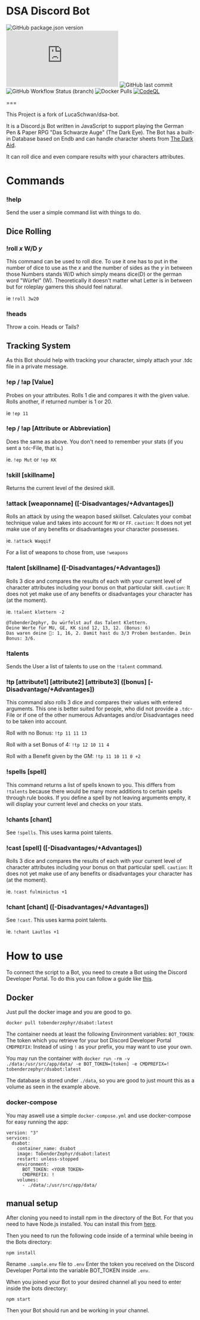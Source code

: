 # DSA Discord Bot

![GitHub package.json version](https://img.shields.io/github/package-json/v/TobenderZephyr/dsabot?style=flat-square) ![node-current](https://img.shields.io/node/v/discord.js?style=flat-square) ![GitHub last commit](https://img.shields.io/github/last-commit/TobenderZephyr/dsabot?style=flat-square) ![GitHub Workflow Status (branch)](https://img.shields.io/github/workflow/status/TobenderZephyr/dsabot-docker/Build%20Image%20on%20Push/main?label=docker%20image&style=flat-square) ![Docker Pulls](https://img.shields.io/docker/pulls/tobenderzephyr/dsabot) [![CodeQL](https://github.com/TobenderZephyr/dsabot/actions/workflows/codeql-analysis.yml/badge.svg)](https://github.com/TobenderZephyr/dsabot/actions/workflows/codeql-analysis.yml)

===

This Project is a fork of LucaSchwan/dsa-bot.

It is a Discord.js Bot written in JavaScript to support playing the German Pen & Paper RPG "Das Schwarze Auge" (The Dark Eye). The Bot has a built-in Database based on Endb and can handle character sheets from [The Dark Aid](https://www.ulisses-ebooks.de/product/212543/The-Dark-Aid-alpha).

It can roll dice and even compare results with your characters attributes.

# Commands

### !help

Send the user a simple command list with things to do.

## Dice Rolling

### !roll _x_ W/D _y_

This command can be used to roll dice. To use it one has to put in the number of dice to use as the _x_ and the number of sides as the _y_ in between those Numbers stands W/D which simply means dice(D) or the german word "Würfel" (W). Theoretically it doesn't matter what Letter is in between but for roleplay gamers this should feel natural.

ie `!roll 3w20`

### !heads

Throw a coin. Heads or Tails?

## Tracking System

As this Bot should help with tracking your character, simply attach your .tdc file in a private message.

### !ep / !ap [Value]

Probes on your attributes.
Rolls 1 die and compares it with the given value. Rolls another, if returned number is 1 or 20.

ie `!ep 11`

### !ep / !ap [Attribute or Abbreviation]

Does the same as above. You don't need to remember your stats (if you sent a `tdc`-File, that is.)

ie. `!ep Mut` or `!ep KK`

### !skill [skillname]

Returns the current level of the desired skill.

### !attack [weaponname] ([-Disadvantages/+Advantages])

Rolls an attack by using the weapon based skillset. Calculates your combat technique value and takes into account for `MU` or `FF`.
`caution`: It does not yet make use of any benefits or disadvantages your character possesses.

ie. `!attack Waqqif`

For a list of weapons to chose from, use `!weapons`

### !talent [skillname] ([-Disadvantages/+Advantages])

Rolls 3 dice and compares the results of each with your current level of character attributes including your bonus on that particular skill.
`caution`: It does not yet make use of any benefits or disadvantages your character has (at the moment).

ie. `!talent klettern -2`

```
@TobenderZephyr, Du würfelst auf das Talent Klettern.
Deine Werte für MU, GE, KK sind 12, 13, 12. (Bonus: 6)
Das waren deine 🎲: 1, 16, 2. Damit hast du 3/3 Proben bestanden. Dein Bonus: 3/6.
```

### !talents

Sends the User a list of talents to use on the `!talent` command.

### !tp [attribute1] [attribute2] [attribute3] ([bonus] [-Disadvantage/+Advantages])

This command also rolls 3 dice and compares their values with entered arguments.
This one is better suited for people, who did not provide a `.tdc`-File or if one of the other numerous Advantages and/or Disadvantages need to be taken into account.

Roll with no Bonus:
`!tp 11 11 13`

Roll with a set Bonus of 4:
`!tp 12 10 11 4`

Roll with a Benefit given by the GM:
`!tp 11 10 11 0 +2`

### !spells [spell]

This command returns a list of spells known to you. This differs from `!talents` because there would be many more additions to certain
spells through rule books.
If you define a spell by not leaving arguments empty, it will display your current level and checks on your stats.

### !chants [chant]

See `!spells`. This uses karma point talents.

### !cast [spell] ([-Disadvantages/+Advantages])

Rolls 3 dice and compares the results of each with your current level of character attributes including your bonus on that particular spell.
`caution`: It does not yet make use of any benefits or disadvantages your character has (at the moment).

ie. `!cast fulminictus +1`

### !chant [chant] ([-Disadvantages/+Advantages])

See `!cast`. This uses karma point talents.

ie. `!chant Lautlos +1`

# How to use

To connect the script to a Bot, you need to create a Bot using the Discord Developer Portal. To do this you can follow a guide like [this](https://discordpy.readthedocs.io/en/latest/discord.html).

## Docker

Just pull the docker image and you are good to go.

`docker pull tobenderzephyr/dsabot:latest`

The container needs at least the following Environment variables:
`BOT_TOKEN`: The token which you retrieve for your bot Discord Developer Portal
`CMDPREFIX`: Instead of using `!` as your prefix, you may want to use your own.

You may run the container with `docker run -rm -v ./data:/usr/src/app/data/ -e BOT_TOKEN=[token] -e CMDPREFIX=! tobenderzephyr/dsabot:latest`

The database is stored under `./data`, so you are good to just mount this as a volume as seen in the example above.

### docker-compose

You may aswell use a simple `docker-compose.yml` and use docker-compose for easy running the app:

```
version: "3"
services:
  dsabot:
    container_name: dsabot
    image: TobenderZephyr/dsabot:latest
    restart: unless-stopped
    environment:
      BOT_TOKEN: <YOUR TOKEN>
      CMDPREFIX: !
    volumes:
      - ./data/:/usr/src/app/data/
```

## manual setup

After cloning you need to install npm in the directory of the Bot. For that you need to have Node.js installed. You can install this from [here](https://nodejs.org/en/download/).

Then you need to run the following code inside of a terminal while beeing in the Bots directory:

`npm install`

Rename `.sample.env` file to `.env`
Enter the token you received on the Discord Developer Portal into the variable BOT_TOKEN inside `.env`.

When you joined your Bot to your desired channel all you need to enter inside the bots directory:

`npm start`

Then your Bot should run and be working in your channel.
